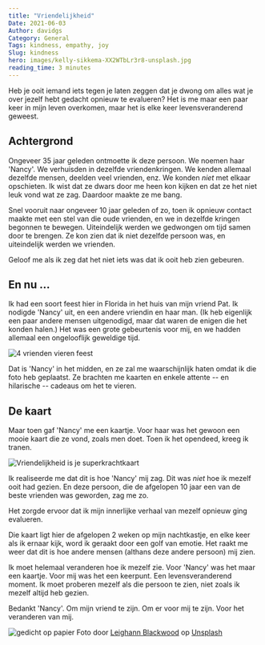 ```yaml
---
title: "Vriendelijkheid"
Date: 2021-06-03
Author: davidgs
Category: General
Tags: kindness, empathy, joy
Slug: kindness
hero: images/kelly-sikkema-XX2WTbLr3r8-unsplash.jpg
reading_time: 3 minutes
---
```


Heb je ooit iemand iets tegen je laten zeggen dat je dwong om alles wat je over jezelf hebt gedacht opnieuw te evalueren? Het is me maar een paar keer in mijn leven overkomen, maar het is elke keer levensveranderend geweest.

## Achtergrond

Ongeveer 35 jaar geleden ontmoette ik deze persoon. We noemen haar 'Nancy'. We verhuisden in dezelfde vriendenkringen. We kenden allemaal dezelfde mensen, deelden veel vrienden, enz. We konden *niet* met elkaar opschieten. Ik wist dat ze dwars door me heen kon kijken en dat ze het niet leuk vond wat ze zag. Daardoor maakte ze me bang.

Snel vooruit naar ongeveer 10 jaar geleden of zo, toen ik opnieuw contact maakte met een stel van die oude vrienden, en we in dezelfde kringen begonnen te bewegen. Uiteindelijk werden we gedwongen om tijd samen door te brengen. Ze kon zien dat ik niet dezelfde persoon was, en uiteindelijk werden we vrienden.

Geloof me als ik zeg dat het niet iets was dat ik ooit heb zien gebeuren.

## En nu ...

Ik had een soort feest hier in Florida in het huis van mijn vriend Pat. Ik nodigde 'Nancy' uit, en een andere vriendin en haar man. (Ik heb eigenlijk een paar andere mensen uitgenodigd, maar dat waren de enigen die het konden halen.) Het was een grote gebeurtenis voor mij, en we hadden allemaal een ongelooflijk geweldige tijd.

![4 vrienden vieren feest](/posts/category/general/kindness/images/IMG_8493.jpeg)

Dat is 'Nancy' in het midden, en ze zal me waarschijnlijk haten omdat ik die foto heb geplaatst. Ze brachten me kaarten en enkele attente -- en hilarische -- cadeaus om het te vieren.

## De kaart

Maar toen gaf 'Nancy' me een kaartje. Voor haar was het gewoon een mooie kaart die ze vond, zoals men doet. Toen ik het opendeed, kreeg ik tranen.

![Vriendelijkheid is je superkrachtkaart](/posts/category/general/kindness/images/kindness.jpg)

Ik realiseerde me dat dit is hoe 'Nancy' mij zag. Dit was *niet* hoe ik mezelf ooit had gezien. En deze persoon, die de afgelopen 10 jaar een van de beste vrienden was geworden, zag me zo.

Het zorgde ervoor dat ik mijn innerlijke verhaal van mezelf opnieuw ging evalueren.

Die kaart ligt hier de afgelopen 2 weken op mijn nachtkastje, en elke keer als ik ernaar kijk, word ik geraakt door een golf van emotie. Het raakt me weer dat dit is hoe andere mensen (althans deze andere persoon) mij zien.

Ik moet helemaal veranderen hoe ik mezelf zie. Voor 'Nancy' was het maar een kaartje. Voor mij was het een keerpunt. Een levensveranderend moment. Ik moet proberen mezelf als die persoon te zien, niet zoals ik mezelf altijd heb gezien.

Bedankt 'Nancy'. Om mijn vriend te zijn. Om er voor mij te zijn. Voor het veranderen van mij.

![gedicht op papier](/posts/category/general/kindness/images/leighann-blackwood-gsQ4uk6cnyw-unsplash.jpg)
Foto door <a href="https://unsplash.com/@ohleighann?utm_source=unsplash&utm_medium=referral&utm_content=creditCopyText">Leighann Blackwood</a> op <a href="https://unsplash.com/s/photos/love?utm_source=unsplash&utm_medium=referral&utm_content=creditCopyText">Unsplash</a>
